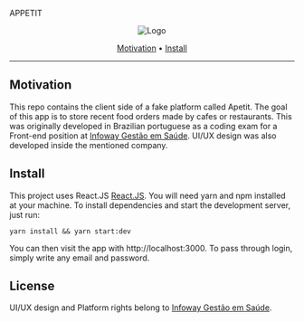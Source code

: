 APPETIT

<p align="center">
    <img src="src/public/icons/logo.svg"  title="Logo">
</p>


<p align="center">
    <a href="#motivation">Motivation</a> &bull;
    <a href="#install">Install</a>
</p>

-------


## Motivation

This repo contains the client side of a fake platform called Apetit. The goal of this app is to store recent food orders made by cafes or restaurants. This was originally developed in Brazilian portuguese as a coding exam for a Front-end position at [Infoway Gestão em Saúde](https://infoway-br.com). UI/UX design was also developed inside the mentioned company.


## Install

This project uses React.JS [React.JS](https://pt-br.reactjs.org/). You will need yarn and npm installed at your machine. To install dependencies and start the development server, just run:

```
yarn install && yarn start:dev
```

You can then visit the app with http://localhost:3000. To pass through login, simply write any email and password.

## License

UI/UX design and Platform rights belong to [Infoway Gestão em Saúde](https://infoway-br.com).